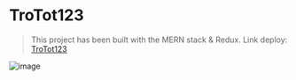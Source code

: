 # TroTot123
> This project has been built with the MERN stack & Redux. Link deploy: [TroTot123](https://ductrungdo.github.io/KLTN_WebsiteTimNhaTro_Frontend/#/)

![image](https://github.com/user-attachments/assets/2af6c9c2-f4ae-441e-a6c3-62ae7fed93ee)



